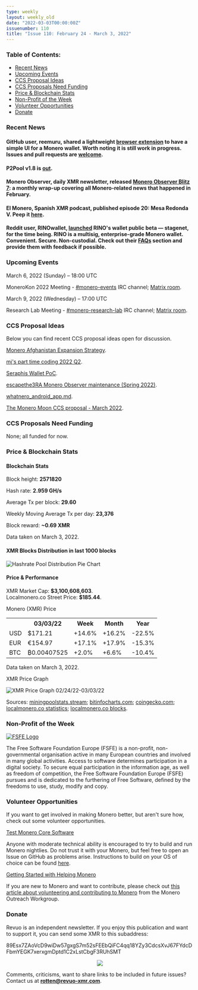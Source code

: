 ```yaml
---
type: weekly
layout: weekly_old
date: "2022-03-03T00:00:00Z"
issuenumber: 110
title: "Issue 110: February 24 - March 3, 2022"
---
```


<h3>Table of Contents:</h3>
<ul class="contents">
    <li><a href="#news">Recent News</a></li>
    <li><a href="#events">Upcoming Events</a></li>
    <li><a href="#ideas">CCS Proposal Ideas</a></li>
    <li><a href="#proposals">CCS Proposals Need Funding</a></li>
    <li><a href="#stats">Price & Blockchain Stats</a></li>
    <li><a href="#merchant">Non-Profit of the Week</a></li>
    <li><a href="#volunteer">Volunteer Opportunities</a></li>
    <li><a href="#donate">Donate</a></li>
</ul>

<h3 id="news">Recent News</h3>

<div class="newsbyte">
    <h4>GitHub user, reemuru, shared a lightweight <a href="https://github.com/hyahatiph-labs/infosec/tree/main/himitsu" target="_blank">browser extension</a> to have a simple UI for a Monero wallet. Worth noting it is still work in progress. Issues and pull requests are <a href="https://github.com/hyahatiph-labs/infosec/releases/tag/himitsu-v0.1.0-experimental" target="_blank">welcome</a>.</h4>
</div>

<div class="newsbyte">
    <h4>P2Pool v1.8 is <a href="https://github.com/SChernykh/p2pool/releases/tag/v1.8" target="_blank">out</a>.</h4>
</div>

<div class="newsbyte">
    <h4>Monero Observer, daily XMR newsletter, released <a href="https://www.monero.observer/monero-observer-blitz-february-2022/" target="_blank">Monero Observer Blitz 7</a>: a monthly wrap-up covering all Monero-related news that happened in February.</h4>
</div>

<div class="newsbyte">
    <h4>El Monero, Spanish XMR podcast, published episode 20: Mesa Redonda V. Peep it <a href="https://yewtu.be/watch?v=lcE_U47QyVM" target="_blank">here</a>.</h4>
</div>

<div class="newsbyte">
    <h4>Reddit user, RINOwallet, <a href="https://teddit.adminforge.de/r/Monero/comments/t5nz6y/announcing_rino_stagenet_testers_wanted/" target="_blank">launched</a> RINO's wallet public beta — stagenet, for the time being. RINO is a multisig, enterprise-grade Monero wallet. Convenient. Secure. Non-custodial. Check out their <a href="https://test.rino.io/faq" target="_blank">FAQs</a> section and provide them with feedback if possible.</h4>
</div>

<h3 id="events">Upcoming Events</h3>

<div class="event">
    <p class="date" markdown="1">March 6, 2022 (Sunday) – 18:00 UTC</p>
    <p markdown="1">MoneroKon 2022 Meeting - <a href="irc://irc.libera.chat/#monero-events" target="_blank">#monero-events</a> IRC channel; <a href="https://matrix.to/#/#monero-events:monero.social" target="_blank">Matrix room</a>.</p>
</div>

<div class="event">
    <p class="date" markdown="1">March 9, 2022 (Wednesday) – 17:00 UTC</p>
    <p markdown="1">Research Lab Meeting - <a href="irc://irc.libera.chat/#monero-research-lab" target="_blank">#monero-research-lab</a> IRC channel; <a href="https://matrix.to/#/#monero-research-lab:monero.social" target="_blank">Matrix room</a>.</p>
</div>

<h3 id="ideas">CCS Proposal Ideas</h3>

<p>Below you can find recent CCS proposal ideas open for discussion.</p>

<div class="proposal">
<p><a href="https://repo.getmonero.org/monero-project/ccs-proposals/-/merge_requests/282" target="_blank">Monero Afghanistan Expansion Strategy</a>.</p>
</div>

<div class="proposal">
<p><a href="https://repo.getmonero.org/monero-project/ccs-proposals/-/merge_requests/287" target="_blank">mj's part time coding 2022 Q2</a>.</p>
</div>

<div class="proposal">
<p><a href="https://repo.getmonero.org/monero-project/ccs-proposals/-/merge_requests/290" target="_blank">Seraphis Wallet PoC</a>.</p>
</div>

<div class="proposal">
<p><a href="https://repo.getmonero.org/monero-project/ccs-proposals/-/merge_requests/291" target="_blank">escapethe3RA Monero Observer maintenance (Spring 2022)</a>.</p>
</div>

<div class="proposal">
<p><a href="https://repo.getmonero.org/monero-project/ccs-proposals/-/merge_requests/293" target="_blank">whatnero_android_app.md</a>.</p>
</div>

<div class="proposal">
<p><a href="https://repo.getmonero.org/monero-project/ccs-proposals/-/merge_requests/294" target="_blank">The Monero Moon CCS proposal - March 2022</a>.</p>
</div>

<h3 id="proposals">CCS Proposals Need Funding</h3>

<p>None; all funded for now.</p>

<h3 id="stats">Price & Blockchain Stats</h3>

<h4 class="stat">Blockchain Stats</h4>

<div class="bcstats">
    <p>Block height: <b>2571820</b></p>
    <p>Hash rate: <b>2.959 GH/s</b></p>
    <p>Average Tx per block: <b>29.60</b></p>
    <p>Weekly Moving Average Tx per day: <b>23,376</b></p>
    <p>Block reward: <b>~0.69 XMR</b></p>
</div>
<p class="note">Data taken on March 3, 2022.</p>

<h4 class="stat">XMR Blocks Distribution in last 1000 blocks</h4>
<p><img src="/img/hashrate-pool-distribution-0303.png" alt="Hashrate Pool Distribution Pie Chart"/></p>

<h4 class="stat" id="price-stat">Price & Performance</h4>

<div class="price-intro">XMR Market Cap: <b>$3,100,608,603</b>.<br/>Localmonero.co Street Price: <b>$185.44</b>.</div>

<p class="table-title">Monero (XMR) Price</p>
<table class="price-table">
  <tr class="row1">
    <th></th>
    <th>03/03/22</th>
    <th>Week</th>
    <th>Month</th>
    <th>Year</th>
  </tr>
  <tr>
    <td data-th="XMR to">USD</td>
    <td data-th="03/03/22">$171.21</td>
    <td data-th="Week" class="green">+14.6%</td>
    <td data-th="Month" class="green">+16.2%</td>
    <td data-th="Year" class="red">-22.5%</td>
  </tr>
  <tr class="row3">
    <td data-th="XMR to">EUR</td>
    <td data-th="03/03/22">€154.97</td>
    <td data-th="Week" class="green">+17.1%</td>
    <td data-th="Month" class="green">+17.9%</td>
    <td data-th="Year" class="red">-15.3%</td>
  </tr>
  <tr>
    <td data-th="XMR to">BTC</td>
    <td data-th="03/03/22">₿0.00407525</td>
    <td data-th="Week" class="green">+2.0%</td>
    <td data-th="Month" class="green">+6.6%</td>
    <td data-th="Year" class="red">-10.4%</td>
  </tr>
</table>
<p class="note">Data taken on March 3, 2022.</p>

<p class="table-title">XMR Price Graph</p>

![XMR Price Graph 02/24/22-03/03/22](/img/weekly-chart-0303.png "XMR Price Graph 02/24/22-03/03/22") 

Sources: <a href="https://miningpoolstats.stream/monero" target="_blank">miningpoolstats.stream</a>; <a href="https://bitinfocharts.com/monero/" target="_blank">bitinfocharts.com</a>; <a href="https://www.coingecko.com/en/coins/monero" target="_blank">coingecko.com</a>; <a href="https://localmonero.co/statistics" target="_blank">localmonero.co statistics</a>; <a href="https://localmonero.co/blocks" target="_blank">localmonero.co blocks</a>.

<h3 id="merchant">Non-Profit of the Week</h3>

<a href="https://fsfe.org/about/about.en.html" target="_blank"><img src="/img/fsfe-logo.png" alt="FSFE Logo" class="merchant-img" id="fse"></a>

The Free Software Foundation Europe (FSFE) is a non-profit, non-governmental organisation active in many European countries and involved in many global activities. Access to software determines participation in a digital society. To secure equal participation in the information age, as well as freedom of competition, the Free Software Foundation Europe (FSFE) pursues and is dedicated to the furthering of Free Software, defined by the freedoms to use, study, modify and copy.

<h3 id="volunteer">Volunteer Opportunities</h3>

<p>If you want to get involved in making Monero better, but aren't sure how, check out some volunteer opportunities.</p>

<div class="newsbyte">
    <p class="date"><a href="https://github.com/monero-project/monero" target="_blank">Test Monero Core Software</a></p>
    <p>Anyone with moderate technical ability is encouraged to try to build and run Monero nightlies. Do not trust it with your Monero, but feel free to open an Issue on GitHub as problems arise. Instructions to build on your OS of choice can be found <a href="https://github.com/monero-project/monero#compiling-monero-from-source" target="_blank">here</a>. </p>
</div>

<div class="newsbyte">
    <p class="date"><a href="https://github.com/monero-project/monero" target="_blank">Getting Started with Helping Monero</a></p>
    <p>If you are new to Monero and want to contribute, please check out <a href="https://www.monerooutreach.org/stories/getting-started-helping-monero.php" target="_blank">this article about volunteering and contributing to Monero</a> from the Monero Outreach Workgroup. </p>
</div>

<h3 id="donate">Donate</h3>

<p markdown="1">Revuo is an independent newsletter. If you enjoy this publication and want to support it, you can send some XMR to this subaddress:</p>

<p class="address" markdown="1">89Esx7ZAoVcD9wiDw57gxgS7m52sFEEbQiFC4qq18YZy3CdcsXvJ67FYdcDFbmYEGK7xerxgmDptd1C2xLstCbgF3RUhSMT</p>

<p><center><a href="monero:89Esx7ZAoVcD9wiDw57gxgS7m52sFEEbQiFC4qq18YZy3CdcsXvJ67FYdcDFbmYEGK7xerxgmDptd1C2xLstCbgF3RUhSMT" class="qr"><img src="/img/donate-monero.jpg" style="max-width: 200px;"/></a></center></p>

Comments, criticisms, want to share links to be included in future issues? Contact us at **rotten@revuo-xmr.com**.